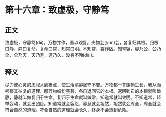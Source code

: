 # 第十六章：致虚极，守静笃

## 正文
致虚极，守静笃(dǔ)。万物并作，吾以观复。夫物芸(yún)芸，各复归其根。归根曰静，静曰复命。复命曰常，知常曰明。不知常，妄作凶。知常容，容乃公，公乃全，全乃天，天乃道，道乃久，没身不殆(dài)。

## 释义
尽力使心灵的虚寂达到极点，使生活清静坚守不变。万物都一齐蓬勃生长，我从而考察其往复的道理。那万物纷纷芸芸，各自返回它的本根。返回到它的本根就叫做静，静就叫做复归于生命。复归于生命就叫做常，知道常就叫做明。不知道常，轻举妄动，就会出凶险。知道常就会容忍，容忍就会坦然，坦然就会周全，周全就会符合自然的道理，符合自然的道理就会长久，终身不会遭到危险。